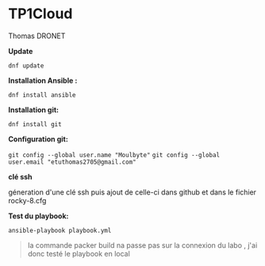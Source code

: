 # TP1Cloud
Thomas DRONET

**Update**

`dnf update`

**Installation Ansible :**

`dnf install ansible`

**Installation git:**

`dnf install git`

**Configuration git:**

`git config --global user.name "Moulbyte"`
`git config --global user.email "etuthomas2705@gmail.com"`

**clé ssh**

géneration d'une clé ssh puis ajout de celle-ci dans github et dans le fichier rocky-8.cfg

**Test du playbook:**

`ansible-playbook playbook.yml`

> la commande packer build na passe pas sur la connexion du labo , j'ai donc testé le playbook en local
